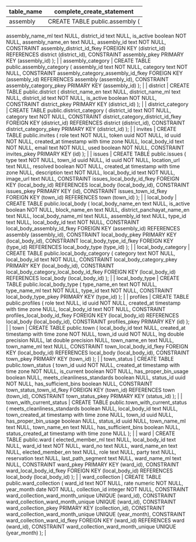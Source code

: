 | table_name               | complete_create_statement                                                                                                                                                                                                                                                                                                                                                                                                                                                                                                                                                                   |
| ------------------------ | ------------------------------------------------------------------------------------------------------------------------------------------------------------------------------------------------------------------------------------------------------------------------------------------------------------------------------------------------------------------------------------------------------------------------------------------------------------------------------------------------------------------------------------------------------------------------------------------- |
| assembly                 | CREATE TABLE public.assembly (
  assembly_name_ml text NULL,
  district_id text NULL,
  is_active boolean NOT NULL,
  assembly_name_en text NULL,
  assembly_id text NOT NULL,
  CONSTRAINT assembly_district_id_fkey FOREIGN KEY (district_id) REFERENCES district (district_id),
  CONSTRAINT assembly_pkey PRIMARY KEY (assembly_id)
);                                                                                                                                                                                                                                                  |
| assembly_category        | CREATE TABLE public.assembly_category (
  assembly_id text NOT NULL,
  category text NOT NULL,
  CONSTRAINT assembly_category_assembly_id_fkey FOREIGN KEY (assembly_id) REFERENCES assembly (assembly_id),
  CONSTRAINT assembly_category_pkey PRIMARY KEY (assembly_id)
);                                                                                                                                                                                                                                                                                                                |
| district                 | CREATE TABLE public.district (
  district_name_en text NULL,
  district_name_ml text NULL,
  district_id text NOT NULL,
  is_active boolean NOT NULL,
  CONSTRAINT district_pkey PRIMARY KEY (district_id)
);                                                                                                                                                                                                                                                                                                                                                                               |
| district_category        | CREATE TABLE public.district_category (
  district_id text NOT NULL,
  category text NOT NULL,
  CONSTRAINT district_category_district_id_fkey FOREIGN KEY (district_id) REFERENCES district (district_id),
  CONSTRAINT district_category_pkey PRIMARY KEY (district_id)
);                                                                                                                                                                                                                                                                                                                |
| invites                  | CREATE TABLE public.invites (
  role text NOT NULL,
  token uuid NOT NULL,
  id uuid NOT NULL,
  created_at timestamp with time zone NULL,
  local_body_id text NOT NULL,
  email text NOT NULL,
  used boolean NOT NULL,
  CONSTRAINT invites_pkey PRIMARY KEY (id)
);                                                                                                                                                                                                                                                                                                                     |
| issues                   | CREATE TABLE public.issues (
  type text NOT NULL,
  town_id uuid NULL,
  id uuid NOT NULL,
  location_url text NULL,
  resolved boolean NOT NULL,
  created_at timestamp with time zone NULL,
  description text NOT NULL,
  local_body_id text NOT NULL,
  image_url text NULL,
  CONSTRAINT issues_local_body_id_fkey FOREIGN KEY (local_body_id) REFERENCES local_body (local_body_id),
  CONSTRAINT issues_pkey PRIMARY KEY (id),
  CONSTRAINT issues_town_id_fkey FOREIGN KEY (town_id) REFERENCES town (town_id)
);                                                                  |
| local_body               | CREATE TABLE public.local_body (
  local_body_name_en text NULL,
  is_active boolean NOT NULL,
  block_name_en text NULL,
  district_panchayat_name_en text NULL,
  local_body_name_ml text NULL,
  assembly_id text NULL,
  type_id text NULL,
  local_body_id text NOT NULL,
  CONSTRAINT local_body_assembly_id_fkey FOREIGN KEY (assembly_id) REFERENCES assembly (assembly_id),
  CONSTRAINT local_body_pkey PRIMARY KEY (local_body_id),
  CONSTRAINT local_body_type_id_fkey FOREIGN KEY (type_id) REFERENCES local_body_type (type_id)
);                                           |
| local_body_category      | CREATE TABLE public.local_body_category (
  category text NOT NULL,
  local_body_id text NOT NULL,
  CONSTRAINT local_body_category_pkey PRIMARY KEY (local_body_id),
  CONSTRAINT local_body_category_local_body_id_fkey FOREIGN KEY (local_body_id) REFERENCES local_body (local_body_id)
);                                                                                                                                                                                                                                                                                              |
| local_body_type          | CREATE TABLE public.local_body_type (
  type_name_en text NOT NULL,
  type_name_ml text NOT NULL,
  type_id text NOT NULL,
  CONSTRAINT local_body_type_pkey PRIMARY KEY (type_id)
);                                                                                                                                                                                                                                                                                                                                                                                                       |
| profiles                 | CREATE TABLE public.profiles (
  role text NULL,
  id uuid NOT NULL,
  created_at timestamp with time zone NULL,
  local_body_id text NOT NULL,
  CONSTRAINT profiles_local_body_id_fkey FOREIGN KEY (local_body_id) REFERENCES local_body (local_body_id),
  CONSTRAINT profiles_pkey PRIMARY KEY (id)
);                                                                                                                                                                                                                                                                                  |
| town                     | CREATE TABLE public.town (
  local_body_id text NULL,
  created_at timestamp with time zone NOT NULL,
  town_id uuid NOT NULL,
  lng double precision NULL,
  lat double precision NULL,
  town_name_en text NULL,
  town_name_ml text NULL,
  CONSTRAINT town_local_body_id_fkey FOREIGN KEY (local_body_id) REFERENCES local_body (local_body_id),
  CONSTRAINT town_pkey PRIMARY KEY (town_id)
);                                                                                                                                                                                        |
| town_status              | CREATE TABLE public.town_status (
  town_id uuid NOT NULL,
  created_at timestamp with time zone NOT NULL,
  is_current boolean NOT NULL,
  has_proper_bin_usage boolean NULL,
  meets_cleanliness_standards boolean NULL,
  status_id uuid NOT NULL,
  has_sufficient_bins boolean NULL,
  CONSTRAINT town_status_town_id_fkey FOREIGN KEY (town_id) REFERENCES town (town_id),
  CONSTRAINT town_status_pkey PRIMARY KEY (status_id)
);                                                                                                                                                   |
| town_with_current_status | CREATE TABLE public.town_with_current_status (
  meets_cleanliness_standards boolean NULL,
  local_body_id text NULL,
  town_created_at timestamp with time zone NULL,
  town_id uuid NULL,
  has_proper_bin_usage boolean NULL,
  status_id uuid NULL,
  town_name_ml text NULL,
  town_name_en text NULL,
  has_sufficient_bins boolean NULL,
  status_created_at timestamp with time zone NULL
);                                                                                                                                                                                        |
| ward                     | CREATE TABLE public.ward (
  elected_member_ml text NULL,
  local_body_id text NULL,
  ward_id text NOT NULL,
  ward_no text NULL,
  ward_name_en text NULL,
  elected_member_en text NULL,
  role text NULL,
  party text NULL,
  reservation text NULL,
  last_path_segment text NULL,
  ward_name_ml text NULL,
  CONSTRAINT ward_pkey PRIMARY KEY (ward_id),
  CONSTRAINT ward_local_body_id_fkey FOREIGN KEY (local_body_id) REFERENCES local_body (local_body_id)
);                                                                                                                  |
| ward_collection          | CREATE TABLE public.ward_collection (
  ward_id text NOT NULL,
  rate numeric NOT NULL,
  year_month date NOT NULL,
  collection_id integer NOT NULL,
  CONSTRAINT ward_collection_ward_month_unique UNIQUE (ward_id),
  CONSTRAINT ward_collection_ward_month_unique UNIQUE (ward_id),
  CONSTRAINT ward_collection_pkey PRIMARY KEY (collection_id),
  CONSTRAINT ward_collection_ward_month_unique UNIQUE (year_month),
  CONSTRAINT ward_collection_ward_id_fkey FOREIGN KEY (ward_id) REFERENCES ward (ward_id),
  CONSTRAINT ward_collection_ward_month_unique UNIQUE (year_month)
); |